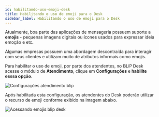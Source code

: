 ```yaml
---
id: habilitando-uso-emoji-desk
title: Habilitando o uso de emoji para o Desk
sidebar_label: Habilitando o uso de emoji para o Desk
---
```


Atualmente, boa parte das aplicações de mensageria possuem suporte a **emojis** - pequenas imagens digitais ou ícones usados para expressar ideia emoção e etc.

Algumas empresas possuem uma abordagem descontraída para interagir com seus clientes e utilizam muito de atributos informais como emojis.

Para habilitar o uso de emoji, por parte dos atendentes, no BLiP Desk acesse o módulo de **Atendimento**, clique em **Configurações** e **habilite esssa opção**.

![Configurações atendimento blip](/img/helpdesk/desk-habilitando-uso-emoji-1.png)<br>

Após habilitada esta configuração, os atendentes do Desk poderão utilizar o recurso de emoji conforme exibido na imagem abaixo.

![Acessando emojis blip desk](/img/helpdesk/desk-habilitando-uso-emoji-2.png)


<!-- Rating frame -->
<script type="text/javascript" src="/scripts/rating.js"></script>